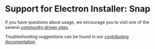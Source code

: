 # Support for Electron Installer: Snap

If you have questions about usage, we encourage you to visit one of the several [community-driven
sites](https://github.com/electron/electron#community).

Troubleshooting suggestions can be found in our [contributing
documentation](https://github.com/electron-userland/electron-installer-snap/blob/master/CONTRIBUTING.md#debugging).
